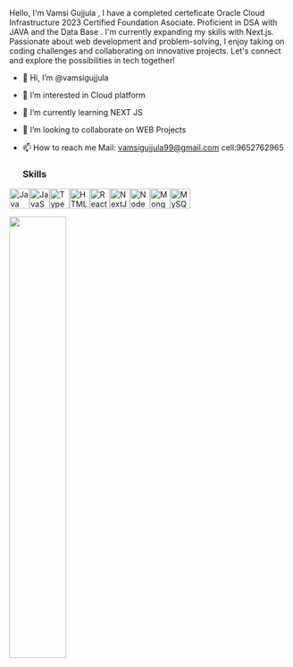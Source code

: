 Hello, I'm  Vamsi Gujjula ,  I have a completed certeficate Oracle Cloud Infrastructure 2023 Certified Foundation Asociate. Proficient in DSA with JAVA and the Data Base . I'm currently expanding my skills with Next.js. Passionate about web development and problem-solving, I enjoy taking on coding challenges and collaborating on innovative projects. Let's connect and explore the possibilities in tech together!

- 👋 Hi, I’m @vamsigujjula
- 👀 I’m interested in  Cloud platform
- 🌱 I’m currently learning  NEXT JS 
- 💞️ I’m looking to collaborate on  WEB Projects
- 📫 How to reach me  Mail: vamsigujjula99@gmail.com cell:9652762965

  ### Skills

<p align="left">
<a href="https://docs.microsoft.com/en-us/cpp/?view=msvc-170" target="_blank" rel="noreferrer"><img src="[https://raw.githubusercontent.com/danielcranney/readme-generator/main/public/icons/skills/cplusplus-colored.svg](https://encrypted-tbn0.gstatic.com/images?q=tbn:ANd9GcRdrKyhpezAgHOk86NganyHIjIufWSNU0649Q&usqp=CAU)" width="36" height="36" alt="Java " /></a><a href="https://developer.mozilla.org/en-US/docs/Web/JavaScript" target="_blank" rel="noreferrer"><img src="https://raw.githubusercontent.com/danielcranney/readme-generator/main/public/icons/skills/javascript-colored.svg" width="36" height="36" alt="JavaScript" /></a><a href="https://www.typescriptlang.org/" target="_blank" rel="noreferrer"><img src="https://raw.githubusercontent.com/danielcranney/readme-generator/main/public/icons/skills/typescript-colored.svg" width="36" height="36" alt="TypeScript" /></a><a href="https://developer.mozilla.org/en-US/docs/Glossary/HTML5" target="_blank" rel="noreferrer"><img src="https://raw.githubusercontent.com/danielcranney/readme-generator/main/public/icons/skills/html5-colored.svg" width="36" height="36" alt="HTML5" /></a><a href="https://reactjs.org/" target="_blank" rel="noreferrer"><img src="https://raw.githubusercontent.com/danielcranney/readme-generator/main/public/icons/skills/react-colored.svg" width="36" height="36" alt="React" /></a><a href="https://nextjs.org/docs" target="_blank" rel="noreferrer"><img src="https://raw.githubusercontent.com/danielcranney/readme-generator/main/public/icons/skills/nextjs-colored.svg" width="36" height="36" alt="NextJs" /></a><a href="https://nodejs.org/en/" target="_blank" rel="noreferrer"><img src="https://raw.githubusercontent.com/danielcranney/readme-generator/main/public/icons/skills/nodejs-colored.svg" width="36" height="36" alt="NodeJS" /></a><a href="https://www.mongodb.com/" target="_blank" rel="noreferrer"><img src="https://raw.githubusercontent.com/danielcranney/readme-generator/main/public/icons/skills/mongodb-colored.svg" width="36" height="36" alt="MongoDB" /></a><a href="https://www.mysql.com/" target="_blank" rel="noreferrer"><img src="https://raw.githubusercontent.com/danielcranney/readme-generator/main/public/icons/skills/mysql-colored.svg" width="36" height="36" alt="MySQL" /></a>

<!---
vamsigujjula/vamsigujjula is a ✨ special ✨ repository because its `README.md` (this file) appears on your GitHub profile.
You can click the Preview link to take a look at your changes.
--->

<div width="100%" align="center"><a href="https://github.com/neelabhkaushik/best-nextjs-starter-template" align="left"><img align="left" width="45%" src="https://github-readme-stats.vercel.app/api/pin/?username=neelabhkaushik&repo=best-nextjs-starter-template&title_color=3382ed&text_color=ffffff&icon_color=0891b2&bg_color=1c1917&hide_border=true&locale=en" /></a></div><br /><br /><br /><br /><br /><br /><br />

